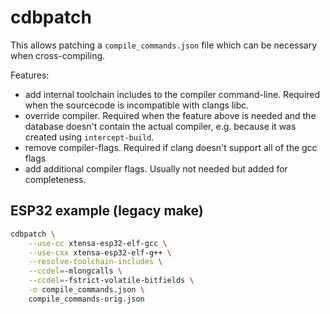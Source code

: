 # cdbpatch

This allows patching a `compile_commands.json` file which can be necessary when
cross-compiling.

Features:

- add internal toolchain includes to the compiler command-line. Required when
  the sourcecode is incompatible with clangs libc.
- override compiler. Required when the feature above is needed and the database
  doesn't contain the actual compiler, e.g. because it was created using
  `intercept-build`.
- remove compiler-flags. Required if clang doesn't support all of the gcc flags
- add additional compiler flags. Usually not needed but added for completeness.

## ESP32 example (legacy make)
```bash
cdbpatch \
    --use-cc xtensa-esp32-elf-gcc \
    --use-cxx xtensa-esp32-elf-g++ \
    --resolve-toolchain-includes \
    --ccdel=-mlongcalls \
    --ccdel=-fstrict-volatile-bitfields \
    -o compile_commands.json \
    compile_commands-orig.json
```
